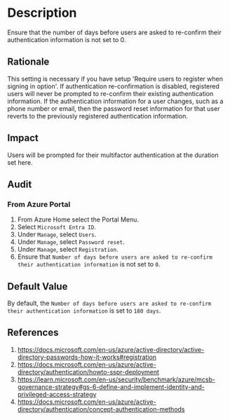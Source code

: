 # Description

Ensure that the number of days before users are asked to re-confirm their authentication information is not set to 0.

## Rationale

This setting is necessary if you have setup 'Require users to register when signing in option'. If authentication re-confirmation is disabled, registered users will never be prompted to re-confirm their existing authentication information. If the authentication information for a user changes, such as a phone number or email, then the password reset information for that user reverts to the previously registered authentication information.

## Impact

Users will be prompted for their multifactor authentication at the duration set here.

## Audit

### From Azure Portal

1. From Azure Home select the Portal Menu.
2. Select `Microsoft Entra ID`.
3. Under `Manage`, select `Users`.
4. Under `Manage`, select `Password reset`.
5. Under `Manage`, select `Registration`.
6. Ensure that `Number of days before users are asked to re-confirm their authentication information` is not set to `0`.

## Default Value

By default, the `Number of days before users are asked to re-confirm their authentication information` is set to `180 days`.

## References

1. <https://docs.microsoft.com/en-us/azure/active-directory/active-directory-passwords-how-it-works#registration>
2. <https://docs.microsoft.com/en-us/azure/active-directory/authentication/howto-sspr-deployment>
3. <https://learn.microsoft.com/en-us/security/benchmark/azure/mcsb-governance-strategy#gs-6-define-and-implement-identity-and-privileged-access-strategy>
4. <https://docs.microsoft.com/en-us/azure/active-directory/authentication/concept-authentication-methods>

